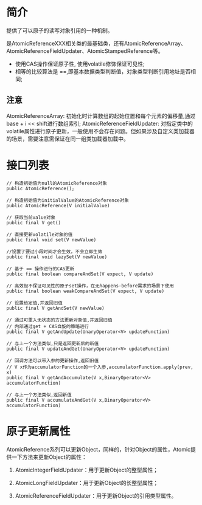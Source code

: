 # 简介
提供了可以原子的读写对象引用的一种机制。

是AtomicReferenceXXX相关类的最基础类，还有AtomicReferenceArray、AtomicReferenceFieldUpdater、AtomicStampedReference等。

- 使用CAS操作保证原子性, 使用volatile修饰保证可见性;
- 相等的比较算法是 ==,即基本数据类型判断值，对象类型判断引用地址是否相同;

## 注意
AtomicReferenceArray: 初始化时计算数组的起始位置和每个元素的偏移量,通过base + i << shift进行数组索引;
AtomicReferenceFieldUpdater: 对指定类中的volatile属性进行原子更新，一般使用不会存在问题。但如果涉及自定义类加载器的场景，需要注意需保证在同一组类加载器加载中。


# 接口列表
```
// 构造初始值为null的AtomicReference对象
public AtomicReference();

// 构造初始值为initialValue的AtomicReference对象
public AtomicReference(V initialValue)

// 获取当前value对象
public final V get()

// 直接更新volatile对象的值
public final void set(V newValue)

//设置了要过小段时间才会生效，不会立即生效
public final void lazySet(V newValue)

// 基于 == 操作进行的CAS更新
public final boolean compareAndSet(V expect, V update)

// 高效但不保证可见性的原子set操作，在无happens-before需求的场景下使用
public final boolean weakCompareAndSet(V expect, V update)

// 设置给定值,并返回旧值
public final V getAndSet(V newValue)

// 通过可重入无状态的方法更新对象值,并返回旧值
// 内部通过get + CAS自旋的策略进行
public final V getAndUpdate(UnaryOperator<V> updateFunction)

// 与上一个方法类似,只是返回更新后的新值
public final V updateAndGet(UnaryOperator<V> updateFunction)

// 回调方法可以带入参的更新操作,返回旧值
// V x作为accumulatorFunction的一个入参,accumulatorFunction.apply(prev, x)
public final V getAndAccumulate(V x,BinaryOperator<V> accumulatorFunction)

// 与上一个方法类似,返回新值
public final V accumulateAndGet(V x,BinaryOperator<V> accumulatorFunction)
```



# 原子更新属性

AtomicReference系列可以更新Object，同样的，针对Object的属性，Atomic提供一下方法来更新Object的属性：

1. AtomicIntegerFieldUpdater：用于更新Object的整型属性；

2. AtomicLongFieldUpdater：用于更新Object的长整型属性；

3. AtomicReferenceFieldUpdater：用于更新Object的引用类型属性。
